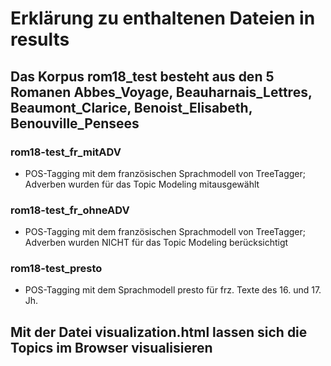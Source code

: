 # Erklärung zu enthaltenen Dateien in results

## Das Korpus rom18_test besteht aus den 5 Romanen Abbes_Voyage, Beauharnais_Lettres, Beaumont_Clarice, Benoist_Elisabeth, Benouville_Pensees

### rom18-test_fr_mitADV
* POS-Tagging mit dem französischen Sprachmodell von TreeTagger; Adverben wurden für das Topic Modeling mitausgewählt

### rom18-test_fr_ohneADV
* POS-Tagging mit dem französischen Sprachmodell von TreeTagger; Adverben wurden NICHT für das Topic Modeling berücksichtigt

### rom18-test_presto
* POS-Tagging mit dem Sprachmodell presto für frz. Texte des 16. und 17. Jh. 

## Mit der Datei visualization.html lassen sich die Topics im Browser visualisieren